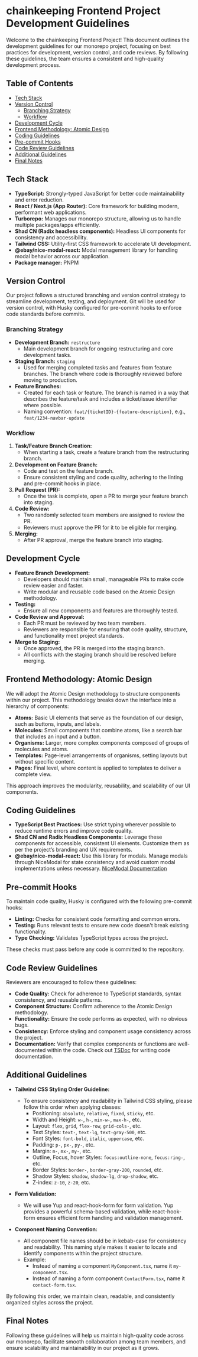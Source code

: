 # chainkeeping Frontend Project Development Guidelines

Welcome to the chainkeeping Frontend Project! This document outlines the development guidelines for our monorepo project, focusing on best practices for development, version control, and code reviews. By following these guidelines, the team ensures a consistent and high-quality development process.

## Table of Contents

- [Tech Stack](#tech-stack)
- [Version Control](#version-control)
  - [Branching Strategy](#branching-strategy)
  - [Workflow](#workflow)
- [Development Cycle](#development-cycle)
- [Frontend Methodology: Atomic Design](#frontend-methodology-atomic-design)
- [Coding Guidelines](#coding-guidelines)
- [Pre-commit Hooks](#pre-commit-hooks)
- [Code Review Guidelines](#code-review-guidelines)
- [Additional Guidelines](#additional-guidelines)
- [Final Notes](#final-notes)

## Tech Stack

- **TypeScript:** Strongly-typed JavaScript for better code maintainability and error reduction.
- **React / Next.js (App Router):** Core framework for building modern, performant web applications.
- **Turborepo:** Manages our monorepo structure, allowing us to handle multiple packages/apps efficiently.
- **Shad CN (Radix headless components):** Headless UI components for consistency and accessibility.
- **Tailwind CSS:** Utility-first CSS framework to accelerate UI development.
- **@ebay/nice-modal-react:** Modal management library for handling modal behavior across our application.
- **Package manager:** PNPM

## Version Control

Our project follows a structured branching and version control strategy to streamline development, testing, and deployment. Git will be used for version control, with Husky configured for pre-commit hooks to enforce code standards before commits.

### Branching Strategy

- **Development Branch:** `restructure`
  - Main development branch for ongoing restructuring and core development tasks.
- **Staging Branch:** `staging`
  - Used for merging completed tasks and features from feature branches. The branch where code is thoroughly reviewed before moving to production.
- **Feature Branches:**
  - Created for each task or feature. The branch is named in a way that describes the feature/task and includes a ticket/issue identifier where possible.
  - Naming convention: `feat/{ticketID}-{feature-description}`, e.g., `feat/1234-navbar-update`

### Workflow

1. **Task/Feature Branch Creation:**
   - When starting a task, create a feature branch from the restructuring branch.
2. **Development on Feature Branch:**
   - Code and test on the feature branch.
   - Ensure consistent styling and code quality, adhering to the linting and pre-commit hooks in place.
3. **Pull Request (PR):**
   - Once the task is complete, open a PR to merge your feature branch into staging.
4. **Code Review:**
   - Two randomly selected team members are assigned to review the PR.
   - Reviewers must approve the PR for it to be eligible for merging.
5. **Merging:**
   - After PR approval, merge the feature branch into staging.

## Development Cycle

- **Feature Branch Development:**
  - Developers should maintain small, manageable PRs to make code review easier and faster.
  - Write modular and reusable code based on the Atomic Design methodology.
- **Testing:**
  - Ensure all new components and features are thoroughly tested.
- **Code Review and Approval:**
  - Each PR must be reviewed by two team members.
  - Reviewers are responsible for ensuring that code quality, structure, and functionality meet project standards.
- **Merge to Staging:**
  - Once approved, the PR is merged into the staging branch.
  - All conflicts with the staging branch should be resolved before merging.

## Frontend Methodology: Atomic Design

We will adopt the Atomic Design methodology to structure components within our project. This methodology breaks down the interface into a hierarchy of components:

- **Atoms:** Basic UI elements that serve as the foundation of our design, such as buttons, inputs, and labels.
- **Molecules:** Small components that combine atoms, like a search bar that includes an input and a button.
- **Organisms:** Larger, more complex components composed of groups of molecules and atoms.
- **Templates:** Page-level arrangements of organisms, setting layouts but without specific content.
- **Pages:** Final level, where content is applied to templates to deliver a complete view.

This approach improves the modularity, reusability, and scalability of our UI components.

## Coding Guidelines

- **TypeScript Best Practices:** Use strict typing wherever possible to reduce runtime errors and improve code quality.
- **Shad CN and Radix Headless Components:** Leverage these components for accessible, consistent UI elements. Customize them as per the project’s branding and UX requirements.
- **@ebay/nice-modal-react:** Use this library for modals. Manage modals through NiceModal for state consistency and avoid custom modal implementations unless necessary. [NiceModal Documentation](https://www.npmjs.com/package/@ebay/nice-modal-react)

## Pre-commit Hooks

To maintain code quality, Husky is configured with the following pre-commit hooks:

- **Linting:** Checks for consistent code formatting and common errors.
- **Testing:** Runs relevant tests to ensure new code doesn't break existing functionality.
- **Type Checking:** Validates TypeScript types across the project.

These checks must pass before any code is committed to the repository.

## Code Review Guidelines

Reviewers are encouraged to follow these guidelines:

- **Code Quality:** Check for adherence to TypeScript standards, syntax consistency, and reusable patterns.
- **Component Structure:** Confirm adherence to the Atomic Design methodology.
- **Functionality:** Ensure the code performs as expected, with no obvious bugs.
- **Consistency:** Enforce styling and component usage consistency across the project.
- **Documentation:** Verify that complex components or functions are well-documented within the code. Check out [TSDoc](https://tsdoc.org/) for writing code documentation.

## Additional Guidelines

- **Tailwind CSS Styling Order Guideline:**
  - To ensure consistency and readability in Tailwind CSS styling, please follow this order when applying classes:
    - Positioning: `absolute`, `relative`, `fixed`, `sticky`, etc.
    - Width and Height: `w-`, `h-`, `min-w-`, `max-h-`, etc.
    - Layout: `flex`, `grid`, `flex-row`, `grid-cols-`, etc.
    - Text Styles: `text-`, `text-lg`, `text-gray-500`, etc.
    - Font Styles: `font-bold`, `italic`, `uppercase`, etc.
    - Padding: `p-`, `px-`, `py-`, etc.
    - Margin: `m-`, `mx-`, `my-`, etc.
    - Outline, Focus, hover Styles: `focus:outline-none`, `focus:ring-`, etc.
    - Border Styles: `border-`, `border-gray-200`, `rounded`, etc.
    - Shadow Styles: `shadow`, `shadow-lg`, `drop-shadow`, etc.
    - Z-index: `z-10`, `z-20`, etc.

- **Form Validation:**
  - We will use Yup and react-hook-form for form validation. Yup provides a powerful schema-based validation, while react-hook-form ensures efficient form handling and validation management.

- **Component Naming Convention:**
  - All component file names should be in kebab-case for consistency and readability. This naming style makes it easier to locate and identify components within the project structure.
  - Example:
    - Instead of naming a component `MyComponent.tsx`, name it `my-component.tsx`.
    - Instead of naming a form component `ContactForm.tsx`, name it `contact-form.tsx`.

By following this order, we maintain clean, readable, and consistently organized styles across the project.

## Final Notes

Following these guidelines will help us maintain high-quality code across our monorepo, facilitate smooth collaboration among team members, and ensure scalability and maintainability in our project as it grows. 